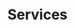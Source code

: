 ---
title: 'Services'
layout: 'layouts/services.html'
permalink: '/services/index.html'
page:
  heading: 'Services'
  blurb: >
    We believe in a progressive, performant and accessible web. We build sites and applications to meet the client's goals and criteria, with user experience at the forefront.
services:
- name: 'General Services'
  bullets:
  -  Site Design and Development
  -  Protoyping
  -  Site Redesign and Migration
  -  E-Commerce Store Design and Implementation
- name: 'WordPress'
  bullets: 
  -  Custom Theme Design and Development
  -  Theme Upgrade and Redesign
  -  Wordpress to Static Site Migration
- name: 'Shopify'
  bullets: 
  -  Theme Design and Customization
  -  Store Setup
  -  Data Migration
- name: 'Additional Services'
  bullets: 
  -  Web Hosting
  -  Domain and DNS Migrations
  -  Backend Assistance
  -  Webmaster Services
---